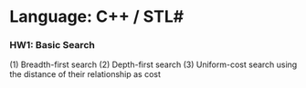 # Language: C++ / STL#

### HW1: Basic Search ###

(1) Breadth-first search
(2) Depth-first search
(3) Uniform-cost search using the distance of their relationship as cost
